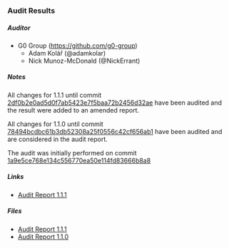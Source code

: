### Audit Results

##### Auditor

- G0 Group (https://github.com/g0-group)
    - Adam Kolář (@adamkolar)
    - Nick Munoz-McDonald (@NickErrant)

##### Notes

All changes for 1.1.1 until commit [2df0b2e0ad5d0f7ab5423e7f5baa72b2456d32ae](https://github.com/safe-global/safe-smart-account/commit/2df0b2e0ad5d0f7ab5423e7f5baa72b2456d32ae) have been audited and the result were added to an amended report.

All changes for 1.1.0 until commit [78494bcdbc61b3db52308a25f0556c42cf656ab1](https://github.com/safe-global/safe-smart-account/commit/78494bcdbc61b3db52308a25f0556c42cf656ab1) have been audited and are considered in the audit report.

The audit was initially performed on commit [1a9e5ce768e134c556770ea50e114fd83666b8a8](https://github.com/safe-global/safe-smart-account/commit/1a9e5ce768e134c556770ea50e114fd83666b8a8)

##### Links

- [Audit Report 1.1.1](https://github.com/g0-group/Audits/blob/master/G0Group-GnosisSafe-Ammended.pdf)

##### Files

- [Audit Report 1.1.1](Gnosis_Safe_Audit_Report_1_1_1.pdf)
- [Audit Report 1.1.0](Gnosis_Safe_Audit_Report_1_1_0.pdf)
